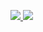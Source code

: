 <a href="https://portal.azure.com/#create/Microsoft.Template/uri/https%3A%2F%2Fraw.githubusercontent.com%2Fkj63%2FVNetTest%2Fmaster%2FElevenVnet
" target="_blank">
   
 <img src="http://azuredeploy.net/deploybutton.png"/>
</a>


<a href="http://armviz.io/#/?load=https%3A%2F%2Fraw.githubusercontent.com%2Fkj63%2FVNetTest%2Fmaster%2FElevenVnet" target="_blank">
   
 <img src="http://armviz.io/visualizebutton.png"/>
</a>

